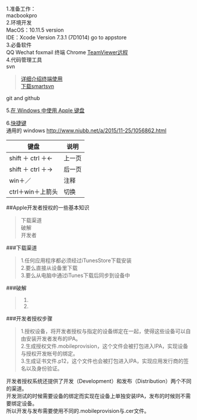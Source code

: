 1.准备工作：  
macbookpro   
2.环境开发  
MacOS：10.11.5 version  
IDE：Xcode Version 7.3.1 (7D1014)  go to appstore  
3.必备软件  
QQ Wechat foxmail 终端 Chrome [TeamViewer远程](https://www.teamviewer.com/zhCN/)  
4.代码管理工具  
svn   
> [详细介绍终端使用]( http://blog.csdn.net/q199109106q/article/details/8655204)  
> [下载smartsvn](http://www.smartsvn.com/) 

git and github   

5.[在 Windows 中使用 Apple 键盘](https://support.apple.com/zh-cn/HT202676)  

6.[快捷键](http://www.cnblogs.com/langtianya/p/3888157.html)  
通用的 windows 
http://www.niubb.net/a/2015/11-25/1056862.html  

| 键盘 | 说明 |
| ------------- | ------------- | 
| shift ＋ ctrl ＋<-  | 上一页  | 
| shift ＋ ctrl ＋->  | 后一页  | 
| win＋／           | 注释  | 
| ctrl＋win＋上箭头 | 切换  | 

##Apple开发者授权的一些基本知识
> 下载渠道  
> 破解  
> 开发者  

###下载渠道  
> 1.任何应用程序都必须经过iTunesStore下载安装  
> 2.要么直接从设备里下载  
> 3.要么从电脑中通过iTunes下载后同步到设备中    

###破解
> 1.
> 2.

###开发者授权步骤  
> 1.授权设备，将开发者授权与指定的设备绑定在一起，使得这些设备可以自由安装开发者发布的IPA。  
> 2.生成授权文件.mobileprovision，这个文件会被打包进入IPA，实现设备与授权开发帐号的绑定。  
> 3.生成证书文件.p12，这个文件也会被打包进入IPA，实现应用发行商的签名以及身份验证。  

开发者授权系统还提供了开发（Development）和发布（Distribution）两个不同的渠道。  
开发测试的时候需要设备的绑定而实现在设备上单独安装IPA，发布的时候则不需要绑定设备。  
所以开发与发布需要使用不同的.mobileprovision与.cer文件。  

